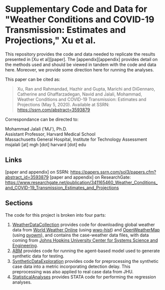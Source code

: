 # Supplementary Code and Data for "Weather Conditions and COVID-19 Transmission: Estimates and Projections," Xu et al.

This repository provides the code and data needed to replicate the results presented in [Xu et al][paper]. The [appendix][appendix] provides detail on the methods used and should be viewed in tandem with the code and data here. Moreover, we provide some direction here for running the analyses.

This paper can be cited as:
>Xu, Ran and Rahmandad, Hazhir and Gupta, Marichi and DiGennaro, Catherine and Ghaffarzadegan, Navid and Jalali, Mohammad, Weather Conditions and COVID-19 Transmission: Estimates and Projections (May 5, 2020). Available at SSRN: https://ssrn.com/abstract=3593879

Correspondance can be directed to:

Mohammad Jalali ('MJ'), Ph.D.<br/>
Assistant Professor, Harvard Medical School<br/>
Massachusetts General Hospital, Institute for Technology Assessment<br/>
msjalali \[at] mgh \[dot] harvard \[dot] edu


## Links
[Project website, including an interactive simulator]: https://projects.iq.harvard.edu/covid19

[paper and appendix] on SSRN: https://papers.ssrn.com/sol3/papers.cfm?abstract_id=3593879
[paper and appendix] on ResearchGate: https://www.researchgate.net/publication/341165460_Weather_Conditions_and_COVID-19_Transmission_Estimates_and_Projections 

## Sections
The code for this project is broken into four parts:
1. [WeatherDataCollection](WeatherDataCollection) provides code for downloading global weather data from [World Weather Online](https://www.worldweatheronline.com/) (using [wwo-hist](https://github.com/ekapope/WorldWeatherOnline)) and [OpenWeatherMap](https://openweathermap.org/) (using [pyowm](https://github.com/csparpa/pyowm)), and contains the case-weather data files, with data coming from [Johns Hopkins University Center for Systems Science and Engineering](https://github.com/CSSEGISandData/COVID-19).
2. [ABM](ABM) provides code for running the agent-based model used to generate synthetic data for testing.
3. [SyntheticDataExploration](SyntheticDataExploration) provides code for preprocessing the synthetic case data into a metric incorporating detection delay. This preprocessing was also applied to real case data from JHU.
4. [StatisticalAnalyses](StatisticalAnalyses) provides STATA code for performing the regression analyses.
